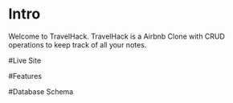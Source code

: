 # Intro
Welcome to TravelHack. TravelHack is a Airbnb Clone with CRUD operations to keep track of all your notes. 

#Live Site

#Features

#Database Schema
